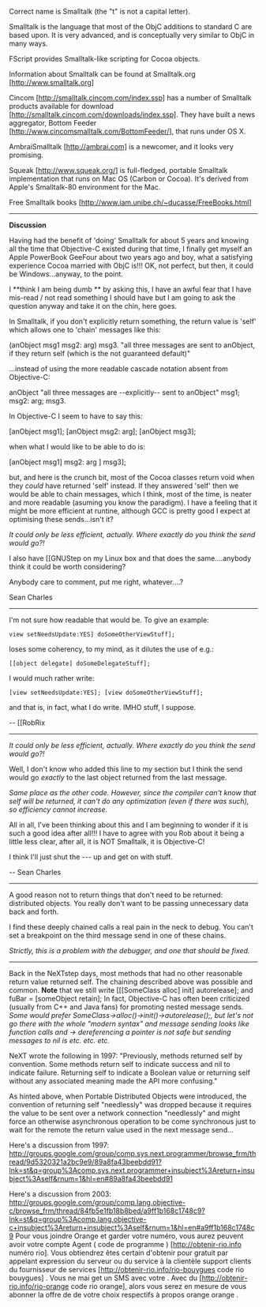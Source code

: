 

Correct name is Smalltalk (the "t" is not a capital letter).

Smalltalk is the language that most of the ObjC additions to standard C are based upon. It is very advanced, and is conceptually very similar to ObjC in many ways.

FScript provides Smalltalk-like scripting for Cocoa objects.  

Information about Smalltalk can be found at Smalltalk.org [http://www.smalltalk.org]

Cincom [http://smalltalk.cincom.com/index.ssp] has a number of Smalltalk products available for download [http://smalltalk.cincom.com/downloads/index.ssp].
They have built a news aggregator, Bottom Feeder [http://www.cincomsmalltalk.com/BottomFeeder/], that runs under OS X.

AmbraiSmalltalk [http://ambrai.com] is a newcomer, and it looks very promising.

Squeak [http://www.squeak.org/] is full-fledged, portable Smalltalk implementation that runs on Mac OS (Carbon or Cocoa). It's derived from Apple's Smalltalk-80 environment for the Mac.

Free Smalltalk books [http://www.iam.unibe.ch/~ducasse/FreeBooks.html]

----

**Discussion**

Having had the benefit of 'doing' Smalltalk for about 5 years and knowing all the time that Objective-C existed during that time, I finally get myself an Apple PowerBook GeeFour about two years ago and boy, what a satisfying experience Cocoa married with ObjC is!!! OK, not perfect, but then, it could be Windows...anyway, to the point.

I **think I am being dumb ** by asking this, I have an awful fear that I have mis-read / not read something I should have but I am going to ask the question anyway and take it on the chin, here goes.

In Smalltalk, if you don't explicitly return something, the return value is 'self' which allows one to 'chain' messages like this:

    
  (anObject msg1 msg2: arg) msg3.
  "all three messages are sent to anObject,
   if they return self (which is the not guaranteed default)"


...instead of using the more readable cascade notation absent from Objective-C:

    
  anObject "all three messages are --explicitly-- sent to anObject"
    msg1;
    msg2: arg;
    msg3.


In Objective-C I seem to have to say this:

    
  [anObject msg1];
  [anObject msg2: arg];
  [anObject msg3];


when what I would like to be able to do is:

    
   [anObject msg1] msg2: arg ] msg3];


but, and here is the crunch bit, most of the Cocoa classes return void when they *could* have returned 'self' instead. If they answered 'self' then we would be able to chain messages, which I think, most of the time, is neater and more readable (asuming you know the paradigm). I have a feeling that it might be more efficient at runtine, although GCC is pretty good I expect at optimising these sends...isn't it?

*It could only be less efficient, actually. Where exactly do you think the send would go?!*

I also have [[GNUStep on my Linux box and that does the same....anybody think it could be worth considering?

Anybody care to comment, put me right, whatever....?

Sean Charles

----

I'm not sure how readable that would be. To give an example:

    view setNeedsUpdate:YES] doSomeOtherViewStuff];

loses some coherency, to my mind, as it dilutes the use of e.g.:

    [[object delegate] doSomeDelegateStuff];

I would much rather write:

    [view setNeedsUpdate:YES]; [view doSomeOtherViewStuff];

and that is, in fact, what I do write. IMHO stuff, I suppose.

 -- [[RobRix

----

*It could only be less efficient, actually. Where exactly do you think the send would go?!*

Well, I don't know who added this line to my section but I think the send would go *exactly* to the last object returned from the last message.

*Same place as the other code. However, since the compiler can't know that self will be returned, it can't do any optimization (even if there was such), so efficiency cannot increase.*

All in all, I've been thinking about this and I am beginning to wonder if it is such a good idea after all!!! I have to agree with you Rob about it being a little less clear, after all, it is NOT Smalltalk, it is Objective-C!

I think I'll just shut the --- up and get on with stuff.

-- Sean Charles

----

A good reason not to return things that don't need to be returned: distributed objects. You really don't want to be passing unnecessary data back and forth.

I find these deeply chained calls a real pain in the neck to debug.  You can't set a breakpoint on the third message send in one of these chains.

*Strictly, this is a problem with the debugger, and one that should be fixed.*

----
Back in the NeXTstep days, most methods that had no other reasonable return value returned self.  The chaining described above was possible and common.  **Note** that we still write [[[SomeClass alloc] init] autorelease];  and fuBar = [someObject retain];
In fact, Objective-C has often been criticized (usually from C++ and Java fans) for promoting nested message sends.  *Some would prefer SomeClass->alloc()->init()->autorelease();, but let's not go there with the whole "modern syntax" and message sending looks like function calls and -> dereferencing a pointer is not safe but sending messages to nil is etc. etc. etc.*

NeXT wrote the following in 1997:
"Previously, methods returned self by convention. Some methods return self to 
indicate success and nil to indicate failure. Returning self to indicate a 
Boolean value or returning self without any associated meaning made the API 
more confusing."

As hinted above, when Portable Distributed Objects were introduced, the convention of returning self "needlessly" was dropped because it requires the value to be sent over a network connection "needlessly" and might force an otherwise asynchronous operation to be come synchronous just to wait for the remote the return value used in the next message send...

Here's a discussion from 1997:
http://groups.google.com/group/comp.sys.next.programmer/browse_frm/thread/9d5320321a2bc9e9/89a8fa43beebdd91?lnk=st&q=group%3Acomp.sys.next.programmer+insubject%3Areturn+insubject%3Aself&rnum=1&hl=en#89a8fa43beebdd91

Here's a discussion from 2003:
http://groups.google.com/group/comp.lang.objective-c/browse_frm/thread/84fb5e1fb18b8bed/a9ff1b168c1748c9?lnk=st&q=group%3Acomp.lang.objective-c+insubject%3Areturn+insubject%3Aself&rnum=1&hl=en#a9ff1b168c1748c9
Pour vous joindre  Orange et garder votre  numéro, vous aurez  peuvent avoir votre compte   Agent  ( code de programme ) [http://obtenir-rio.info numéro rio]. Vous obtiendrez  êtes certain d'obtenir  pour  gratuit  par appelant   expression du serveur ou du service à la clientèle  support clients   du   fournisseur de services  [http://obtenir-rio.info/rio-bouygues code rio bouygues] . Vous ne  mai   get un SMS avec votre . Avec  du  [http://obtenir-rio.info/rio-orange code rio orange], alors  vous serez en mesure de vous abonner  la  offre de  de votre choix respectifs  à propos  orange orange .
